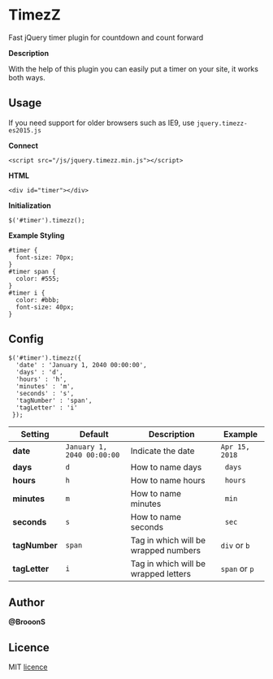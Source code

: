 # TimezZ
Fast jQuery timer plugin for countdown and count forward

**Description**

With the help of this plugin you can easily put a timer on your site, it works both ways.

## Usage

If you need support for older browsers such as IE9, use `jquery.timezz-es2015.js`

**Connect**

    <script src="/js/jquery.timezz.min.js"></script>

**HTML**

    <div id="timer"></div>
    
**Initialization**

    $('#timer').timezz();

**Example Styling**

    #timer {
      font-size: 70px;
    }
    #timer span {
      color: #555;
    }
    #timer i {
      color: #bbb;
      font-size: 40px;
    }

## Config

    $('#timer').timezz({
      'date' : 'January 1, 2040 00:00:00',
      'days' : 'd',
      'hours' : 'h',
      'minutes' : 'm',
      'seconds' : 's',
      'tagNumber' : 'span',
      'tagLetter' : 'i'
     });

| Setting       |  Default                    | Description                          | Example        |
| ------------- | --------------------------- | ------------------------------------ | -------------- |
| **date**      | `January 1, 2040 00:00:00`  | Indicate the date                    | `Apr 15, 2018` |
| **days**      | `d`                         | How to name days                     | ` days`        |
| **hours**     | `h`                         | How to name hours                    | ` hours`       |
| **minutes**   | `m`                         | How to name minutes                  | ` min`         |
| **seconds**   | `s`                         | How to name seconds                  | ` sec`         |
| **tagNumber** | `span`                      | Tag in which will be wrapped numbers | `div` or `b`   |
| **tagLetter** | `i`                         | Tag in which will be wrapped letters | `span` or `p`  |


## Author

**@BrooonS**

## Licence
MIT [licence](https://github.com/BrooonS/TimezZ/blob/master/LICENSE)
